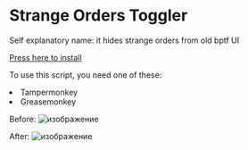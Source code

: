 <h1>Strange Orders Toggler</h1>
<p>Self explanatory name: it hides strange orders from old bptf UI</p>
<a href = 'https://github.com/yaboieeek/bptf-strange-orders-toggler/raw/refs/heads/main/strange-orders-toggler.user.js'>Press here to install</a>

To use this script, you need one of these: 
<li>Tampermonkey</li>
<li>Greasemonkey</li>

Before: 
![изображение](https://github.com/user-attachments/assets/13edb48c-dd13-42bb-851c-3c59d72be85e)

After:
![изображение](https://github.com/user-attachments/assets/75a4a840-f960-4023-96f1-99015fe8ce8b)


